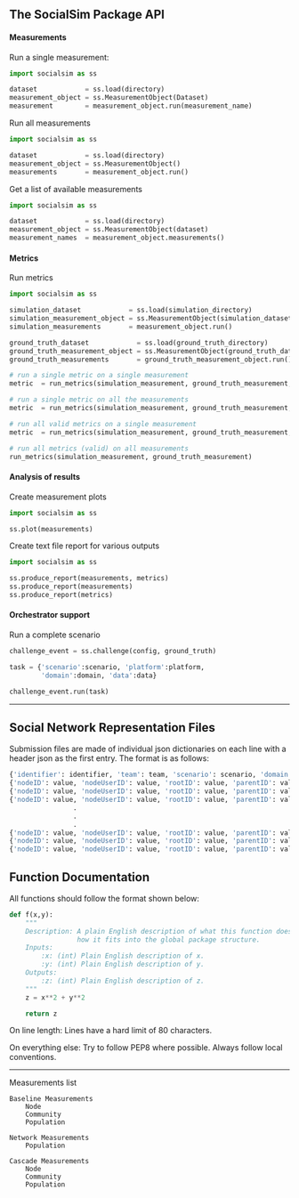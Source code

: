 ## The SocialSim Package API

#### Measurements

Run a single measurement:

```python
import socialsim as ss

dataset            = ss.load(directory)
measurement_object = ss.MeasurementObject(Dataset)
measurement        = measurement_object.run(measurement_name)
```

Run all measurements

```python
import socialsim as ss

dataset            = ss.load(directory)
measurement_object = ss.MeasurementObject()
measurements       = measurement_object.run()
```

Get a list of available measurements

```python
import socialsim as ss

dataset            = ss.load(directory)
measurement_object = ss.MeasurementObject(dataset)
measurement_names  = measurement_object.measurements()
```

#### Metrics

Run metrics

```python
import socialsim as ss

simulation_dataset            = ss.load(simulation_directory)
simulation_measurement_object = ss.MeasurementObject(simulation_dataset)
simulation_measurements       = measurement_object.run()

ground_truth_dataset            = ss.load(ground_truth_directory)
ground_truth_measurement_object = ss.MeasurementObject(ground_truth_dataset)
ground_truth_measurements       = ground_truth_measurement_object.run()

# run a single metric on a single measurement
metric  = run_metrics(simulation_measurement, ground_truth_measurement, measurement_name, metric_name)

# run a single metric on all the measurements
metric  = run_metrics(simulation_measurement, ground_truth_measurement, metric=metric_name)

# run all valid metrics on a single measurement
metric  = run_metrics(simulation_measurement, ground_truth_measurement, measurement=measurement_name)

# run all metrics (valid) on all measurements
run_metrics(simulation_measurement, ground_truth_measurement)
```

#### Analysis of results

Create measurement plots

```python
import socialsim as ss

ss.plot(measurements)
```

Create text file report for various outputs

```python
import socialsim as ss

ss.produce_report(measurements, metrics)
ss.produce_report(measurements)
ss.produce_report(metrics)
```

#### Orchestrator support

Run a complete scenario

```python
challenge_event = ss.challenge(config, ground_truth)

task = {'scenario':scenario, 'platform':platform,
        'domain':domain, 'data':data}

challenge_event.run(task)
```
_______________________________________________________________________________

## Social Network Representation Files

Submission files are made of individual json dictionaries on each line with a
header json as the first entry. The format is as follows:

```python
{'identifier': identifier, 'team': team, 'scenario': scenario, 'domain': domain, 'platform': platform}
{'nodeID': value, 'nodeUserID': value, 'rootID': value, 'parentID': value, 'nodeTime': value, 'actionType': value, 'actionSubType': value}
{'nodeID': value, 'nodeUserID': value, 'rootID': value, 'parentID': value, 'nodeTime': value, 'actionType': value, 'actionSubType': value}
{'nodeID': value, 'nodeUserID': value, 'rootID': value, 'parentID': value, 'nodeTime': value, 'actionType': value, 'actionSubType': value}
                .                                                               .
                .                                                               .
                .                                                               .
{'nodeID': value, 'nodeUserID': value, 'rootID': value, 'parentID': value, 'nodeTime': value, 'actionType': value, 'actionSubType': value}
{'nodeID': value, 'nodeUserID': value, 'rootID': value, 'parentID': value, 'nodeTime': value, 'actionType': value, 'actionSubType': value}
{'nodeID': value, 'nodeUserID': value, 'rootID': value, 'parentID': value, 'nodeTime': value, 'actionType': value, 'actionSubType': value}
```

## Function Documentation

All functions should follow the format shown below:

```python
def f(x,y):
    """
    Description: A plain English description of what this function does and
                 how it fits into the global package structure.
    Inputs:
        :x: (int) Plain English description of x.
        :y: (int) Plain English description of y.
    Outputs:
        :z: (int) Plain English description of z.
    """
    z = x**2 + y**2

    return z
```

On line length: Lines have a hard limit of 80 characters.

On everything else: Try to follow PEP8 where possible. Always follow local
conventions.

_______________________________________________________________________________






Measurements list

    Baseline Measurements
        Node
        Community
        Population

    Network Measurements
        Population

    Cascade Measurements
        Node
        Community
        Population
